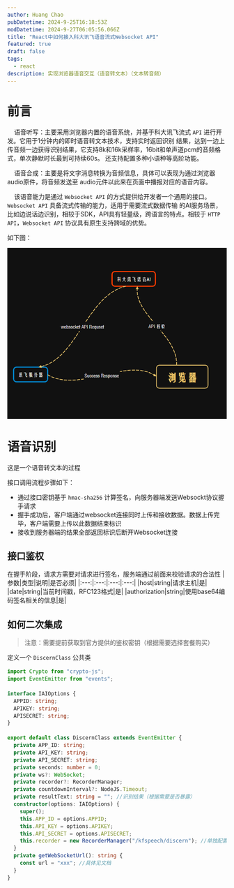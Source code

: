 ```yaml
---
author: Huang Chao
pubDatetime: 2024-9-25T16:18:53Z
modDatetime: 2024-9-27T06:05:56.066Z
title: "React中如何接入科大讯飞语音流式Websocket API"
featured: true
draft: false
tags:
  - react
description: 实现浏览器语音交互（语音转文本）（文本转音频）
---
```


# 前言

&nbsp;&nbsp;&nbsp;&nbsp;语音听写：主要采用浏览器内置的语音系统，并基于科大讯飞流式 `API` 进行开发。它用于1分钟内的即时语音转文本技术，支持实时返回识别
结果，达到一边上传音频一边获得识别结果，它支持8k和16k采样率，16bit和单声道pcm的音频格式，单次静默时长最到可持续60s。
还支持配置多种小语种等高阶功能。

&nbsp;&nbsp;&nbsp;&nbsp;语音合成：主要是将文字消息转换为音频信息，具体可以表现为通过浏览器audio原件，将音频发送至
audio元件以此来在页面中播报对应的语音内容。

&nbsp;&nbsp;&nbsp;&nbsp;该语音能力是通过 `Websocket API` 的方式提供给开发者一个通用的接口。`Websocket API` 具备流式传输的能力，适用于需要流式数据传输
的AI服务场景，比如边说话边识别，相较于SDK，API具有轻量级，跨语言的特点。相较于 `HTTP API`，`Websocket API` 协议具有原生支持跨域的优势。

如下图：

![xfXmind.png](../../assets/images/xfXmind.png)

# 语音识别

这是一个语音转文本的过程

接口调用流程步骤如下：

- 通过接口密钥基于 `hmac-sha256` 计算签名，向服务器端发送Websockt协议握手请求
- 握手成功后，客户端通过websocket连接同时上传和接收数据。数据上传完毕，客户端需要上传以此数据结束标识
- 接收到服务器端的结果全部返回标识后断开Websocket连接

## 接口鉴权

在握手阶段，请求方需要对请求进行签名，服务端通过前面来校验请求的合法性
|参数|类型|说明|是否必须|
|:---:|:---:|:---:|:---:|
|host|string|请求主机|是|
|date|string|当前时间戳，RFC123格式|是|
|authorization|string|使用base64编码签名相关的信息|是|

## 如何二次集成

> 注意：需要提前获取到官方提供的鉴权密钥（根据需要选择套餐购买）

定义一个 `DiscernClass` 公共类

```ts
import Crypto from "crypto-js";
import EventEmitter from "events";

interface IAIOptions {
  APPID: string;
  APIKEY: string;
  APISECRET: string;
}

export default class DiscernClass extends EventEmitter {
  private APP_ID: string;
  private API_KEY: string;
  private API_SECRET: string;
  private seconds: number = 0;
  private ws?: WebSocket;
  private recorder?: RecorderManager;
  private countdownInterval?: NodeJS.Timeout;
  private resultText: string = ""; //识别结果（根据需要是否暴露）
  constructor(options: IAIOptions) {
    super();
    this.APP_ID = options.APPID;
    this.API_KEY = options.APIKEY;
    this.API_SECRET = options.APISECRET;
    this.recorder = new RecorderManager("/kfspeech/discern"); //单独配置到项目下，不然可能会出现空引用情况
  }
  private getWebSocketUrl(): string {
    const url = "xxx"; //具体见文档
  }
}
```
